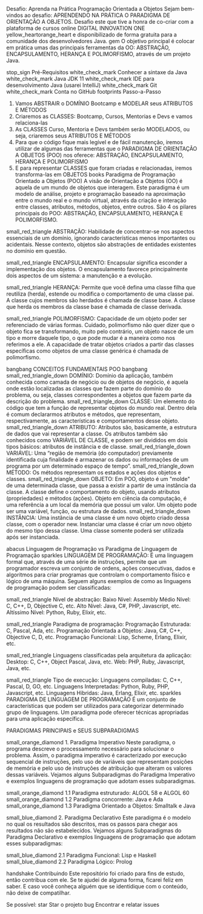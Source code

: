 Desafio: Aprenda na Prática Programação Orientada a Objetos
Sejam bem-vindos ao desafio: APRENDENDO NA PRÁTICA O PARADIGMA DE ORIENTAÇÃO A OBJETOS.
Desafio este que tive a honra de co-criar com a plataforma de cursos online DIGITAL INNOVATION ONE yellow_heartorange_heart e disponibilizado de forma gratuita para a comunidade dos desenvolvedores Java.
gem O objetivo principal é colocar em prática umas das principais ferramentas da OO: ABSTRAÇÃO, ENCAPSULAMENTO, HERANÇA E POLIMORFISMO, através de um projeto Java.

stop_sign Pré-Requisitos
white_check_mark Conhecer a sintaxe da Java
white_check_mark Java JDK 11
white_check_mark IDE para desenvolvimento Java (usarei IntelliJ)
white_check_mark Git
white_check_mark Conta no GitHub
footprints Passo-a-Passo
1. Vamos ABSTRAIR o DOMÍNIO Bootcamp e MODELAR seus ATRIBUTOS E MÉTODOS
2. Criaremos as CLASSES: Bootcamp, Cursos, Mentorias e Devs e vamos relaciona-las
3. As CLASSES Curso, Mentoria e Devs também serão MODELADOS, ou seja, criaremos seus ATRIBUTOS E MÉTODOS
4. Para que o código fique mais legível e de fácil manutenção, iremos utilizar de algumas das ferramentas que o PARADIGMA DE ORIENTAÇÃO A OBJETOS (POO) nos oferece: ABSTRAÇÃO, ENCAPSULAMENTO, HERANÇA E POLIMORFISMO
5. E para representar CLASSES que foram criadas e relacionadas, iremos transforma-las em OBJETOS
   books Paradigma de Programação Orientado a Objetos (POO)
   A visão de Orientação a Objetos (OO) é aquela de um mundo de objetos que interagem.
   Este paradigma é um modelo de análise, projeto e programação baseado na aproximação entre o mundo real e o mundo virtual, através da criação e interação entre classes, atributos, métodos, objetos, entre outros.
   São 4 os pilares principais do POO: ABSTRAÇÃO, ENCAPSULAMENTO, HERANÇA E POLIMORFISMO.

small_red_triangle ABSTRAÇÃO:
Habilidade de concentrar-se nos aspectos essenciais de um domínio, ignorando características menos importantes ou acidentais. Nesse contexto, objetos são abstrações de entidades existentes no domínio em questão.

small_red_triangle ENCAPSULAMENTO:
Encapsular significa esconder a implementação dos objetos. O encapsulamento favorece principalmente dois aspectos de um sistema: a manutenção e a evolução.

small_red_triangle HERANÇA:
Permite que você defina uma classe filha que reutiliza (herda), estende ou modifica o comportamento de uma classe pai. A classe cujos membros são herdados é chamada de classe base. A classe que herda os membros da classe base é chamada de classe derivada.

small_red_triangle POLIMORFISMO:
Capacidade de um objeto poder ser referenciado de várias formas. Cuidado, polimorfismo não quer dizer que o objeto fica se transformando, muito pelo contrário, um objeto nasce de um tipo e morre daquele tipo, o que pode mudar é a maneira como nos referimos a ele. A capacidade de tratar objetos criados a partir das classes específicas como objetos de uma classe genérica é chamada de polimorfismo.


bangbang CONCEITOS FUNDAMENTAIS POO bangbang
small_red_triangle_down DOMÍNIO:
Domínio da aplicação, também conhecida como camada de negócio ou de objetos de negócio, é aquela onde estão localizadas as classes que fazem parte do domínio do problema, ou seja, classes correspondentes a objetos que fazem parte da descrição do problema.
small_red_triangle_down CLASSE:
Um elemento do código que tem a função de representar objetos do mundo real. Dentro dela é comum declararmos atributos e métodos, que representam, respectivamente, as características e comportamentos desse objeto.
small_red_triangle_down ATRIBUTO:
Atributos são, basicamente, a estrutura de dados que vai representar a classe. Os atributos também são conhecidos como VARIÁVEL DE CLASSE, e podem ser divididos em dois tipos básicos: atributos de instância e de classe.
small_red_triangle_down VARIÁVEL:
Uma “região de memória (do computador) previamente identificada cuja finalidade é armazenar os dados ou informações de um programa por um determinado espaço de tempo”.
small_red_triangle_down MÉTODO:
Os métodos representam os estados e ações dos objetos e classes.
small_red_triangle_down OBJETO:
Em POO, objeto é um "molde" de uma determinada classe, que passa a existir a partir de uma instância da classe. A classe define o comportamento do objeto, usando atributos (propriedades) e métodos (ações). Objeto em ciência da computação, é uma referência a um local da memória que possui um valor. Um objeto pode ser uma variável, função, ou estrutura de dados.
small_red_triangle_down INSTÂNCIA:
Uma instância de uma classe é um novo objeto criado dessa classe, com o operador new. Instanciar uma classe é criar um novo objeto do mesmo tipo dessa classe. Uma classe somente poderá ser utilizada após ser instanciada.

abacus Linguagem de Programação vs Paradigma de Linguagem de Programação
sparkles LINGUAGEM DE PROGRAMAÇÃO:
É uma linguagem formal que, através de uma série de instruções, permite que um programador escreva um conjunto de ordens, ações consecutivas, dados e algoritmos para criar programas que controlam o comportamento físico e lógico de uma máquina.
Seguem alguns exemplos de como as linguagens de programação podem ser classificadas:

small_red_triangle Nível de abstração:
Baixo Nível: Assembly
Médio Nível: C, C++, D, Objective C, etc.
Alto Nível: Java, C#, PHP, Javascript, etc.
Altíssimo Nível: Python, Ruby, Elixir, etc.

small_red_triangle Paradigma de programação:
Programação Estruturada: C, Pascal, Ada, etc.
Programação Orientada a Objetos: Java, C#, C++, Objective C, D, etc.
Programação Funcional: Lisp, Scheme, Erlang, Elixir, etc.

small_red_triangle Linguagens classificadas pela arquitetura da aplicação:
Desktop: C, C++, Object Pascal, Java, etc.
Web: PHP, Ruby, Javascript, Java, etc.

small_red_triangle Tipo de execução:
Linguagens compiladas: C, C++, Pascal, D, GO, etc.
Linguagens Interpretadas: Python, Ruby, PHP, Javascript, etc.
Linguagens Hibridas: Java, Erlang, Elixir, etc.
sparkles PARADIGMA DE LINGUAGEM DE PROGRAMAÇÃO
É um conjunto de características que podem ser utilizados para categorizar determinado grupo de linguagens. Um paradigma pode oferecer técnicas apropriadas para uma aplicação específica.

PARADIGMAS PRINCIPAIS e SEUS SUBPARADIGMAS

small_orange_diamond 1. Paradigma Imperativo
Neste paradigma, o programa descreve o processamento necessário para solucionar o problema. Assim, o paradigma imperativo é caracterizado por execução sequencial de instruções, pelo uso de variáveis que representam posições de memória e pelo uso de instruções de atribuição que alteram os valores dessas variáveis.
Vejamos alguns Subparadigmas do Paradigma Imperativo e exemplos linguagens de programação que adotam esses subparadigmas.

small_orange_diamond 1.1 Paradigma estruturado: ALGOL 58 e ALGOL 60
small_orange_diamond 1.2 Paradigma concorrente: Java e Ada
small_orange_diamond 1.3 Paradigma Orientado a Objetos: Smalltalk e Java

small_blue_diamond 2. Paradigma Declarativo
Este paradigma é o modelo no qual os resultados são descritos, mas os passos para chegar aos resultados não são estabelecidos.
Vejamos alguns Subparadigmas do Paradigma Declarativo e exemplos linguagens de programação que adotam esses subparadigmas:

small_blue_diamond 2.1 Paradigma Funcional: Lisp e Haskell
small_blue_diamond 2.2 Paradigma Lógico: Prolog

handshake Contribuindo
Este repositório foi criado para fins de estudo, então contribua com ele.
Se te ajudei de alguma forma, ficarei feliz em saber. E caso você conheça alguém que se identidique com o conteúdo, não deixe de compatilhar.

Se possível:
star Star o projeto
bug Encontrar e relatar issues